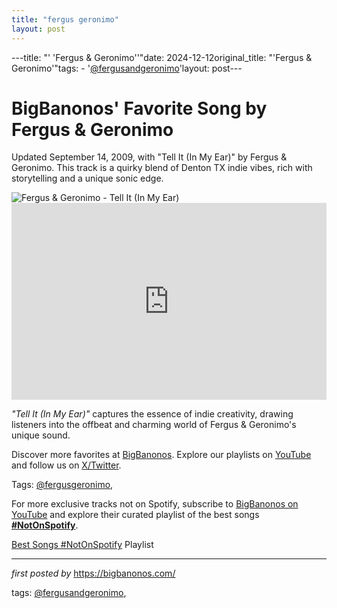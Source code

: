 ```yaml
---
title: "fergus geronimo"
layout: post
---
```

---title: "' 'Fergus & Geronimo''"date: 2024-12-12original_title: "'Fergus & Geronimo'"tags:  - '[@fergusandgeronimo](/tags/fergusandgeronimo/)'layout: post---<!-- Post Title --><h1 >BigBanonos' Favorite Song by Fergus & Geronimo</h1> <!-- Introductory Text --><p >Updated September 14, 2009, with "Tell It (In My Ear)" by Fergus & Geronimo. This track is a quirky blend of Denton TX indie vibes, rich with storytelling and a unique sonic edge.</p> <!-- Featured Image --><div > <img src="https://subpop-img.s3.amazonaws.com/asset/artist_images/attachments/000/009/818/max_600_400/fergus2.jpg?1680120573" alt="Fergus & Geronimo - Tell It (In My Ear)" /></div> <!-- YouTube Video Embed --><div > <iframe width="100%" height="315" src="https://www.youtube.com/embed/pGBz-6kH4rs" title="Fergus & Geronimo - Tell It (In My Ear)" frameborder="0" allow="accelerometer; autoplay; clipboard-write; encrypted-media; gyroscope; picture-in-picture; web-share" referrerpolicy="strict-origin-when-cross-origin" allowfullscreen></iframe></div> <!-- Song Information --><div > <p><em>"Tell It (In My Ear)"</em> captures the essence of indie creativity, drawing listeners into the offbeat and charming world of Fergus & Geronimo's unique sound.</p></div> <!-- Footer Links --><div > <p>Discover more favorites at <a href="https://bigbanonos.com/" target="_blank">BigBanonos</a>. Explore our playlists on <a href="https://www.youtube.com/[@BigBanonos](/tags/BigBanonos/)" target="_blank">YouTube</a> and follow us on <a href="https://x.com/bigbanonos" target="_blank">X/Twitter</a>.</p></div> <!-- Tags --><p >Tags: [@fergusgeronimo](/tags/fergusgeronimo/),</p><!--Subscribe and Playlist Links--><div>    <p>For more exclusive tracks not on Spotify, subscribe to <a href="https://www.youtube.com/[@BigBanonos](/tags/BigBanonos/)" target="_blank">BigBanonos on YouTube</a> and explore their curated playlist of the best songs <strong>[#NotOnSpotify](/tags/NotOnSpotify/)</strong>.</p>    <p><a href="https://www.youtube.com/playlist?list=PLtuNtuTatqI0kFahUCbtbfenC_ET5O_tr" target="_blank">Best Songs [#NotOnSpotify](/tags/NotOnSpotify/) Playlist<br /></a></p></div><hr /><p><em>first posted by</em> <a href="https://bigbanonos.com/" rel="noopener" target="_new">https://bigbanonos.com/</a></p><p>tags: [@fergusandgeronimo](/tags/fergusandgeronimo/),</p>